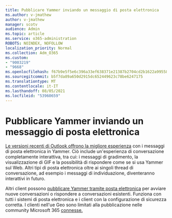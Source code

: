 ```yaml
---
title: Pubblicare Yammer inviando un messaggio di posta elettronica
ms.author: v-jmathew
author: v-jmathew
manager: scotv
audience: Admin
ms.topic: article
ms.service: o365-administration
ROBOTS: NOINDEX, NOFOLLOW
localization_priority: Normal
ms.collection: Adm_O365
ms.custom:
- "9003219"
- "9668"
ms.openlocfilehash: f67b9e5f5e6c396a33ef638371e21387b2704cd2b1622a9955853b46bdb702b6
ms.sourcegitcommit: b5f7da89a650d2915dc652449623c78be6247175
ms.translationtype: MT
ms.contentlocale: it-IT
ms.lasthandoff: 08/05/2021
ms.locfileid: "53960659"
---
```

# <a name="post-to-yammer-by-sending-an-email-message"></a>Pubblicare Yammer inviando un messaggio di posta elettronica

[Le versioni recenti di Outlook offrono la migliore esperienza](https://support.microsoft.com/office/work-with-yammer-from-outlook-fd695485-225b-410f-b24a-17f971b46b25) con i messaggi di posta elettronica in Yammer. Ciò include un'esperienza di conversazione completamente interattiva, tra cui: i messaggi di gradimento, la visualizzazione di GIF e la possibilità di rispondere come se si usa Yammer sul Web. Altri tipi di posta elettronica oltre ai singoli thread di conversazione, ad esempio i messaggi di individuazione, diventeranno interattivi in futuro.

Altri client possono [pubblicare Yammer tramite posta elettronica](https://support.microsoft.com/office/new-yammer-post-to-yammer-by-sending-an-email-message-830e6825-56f6-4169-a6b9-1b3ca0cdad4d) per avviare nuove conversazioni o rispondere a conversazioni esistenti. Funziona con tutti i sistemi di posta elettronica e i client con la configurazione di sicurezza corretta. I clienti nell'ue Geo sono limitati alla pubblicazione nelle community Microsoft 365 [connesse.](https://docs.microsoft.com/yammer/manage-yammer-groups/yammer-and-office-365-groups)
